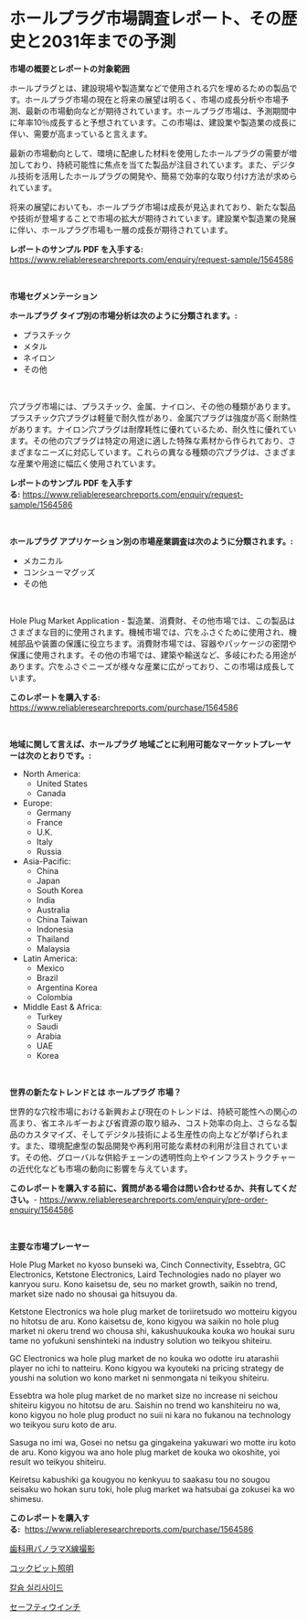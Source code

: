 <p><h1>ホールプラグ市場調査レポート、その歴史と2031年までの予測</h1></p><p><strong>市場の概要とレポートの対象範囲</strong></p>
<p><p>ホールプラグとは、建設現場や製造業などで使用される穴を埋めるための製品です。ホールプラグ市場の現在と将来の展望は明るく、市場の成長分析や市場予測、最新の市場動向などが期待されています。ホールプラグ市場は、予測期間中に年率10％成長すると予想されています。この市場は、建設業や製造業の成長に伴い、需要が高まっていると言えます。</p><p>最新の市場動向として、環境に配慮した材料を使用したホールプラグの需要が増加しており、持続可能性に焦点を当てた製品が注目されています。また、デジタル技術を活用したホールプラグの開発や、簡易で効率的な取り付け方法が求められています。</p><p>将来の展望においても、ホールプラグ市場は成長が見込まれており、新たな製品や技術が登場することで市場の拡大が期待されています。建設業や製造業の発展に伴い、ホールプラグ市場も一層の成長が期待されています。</p></p>
<p><strong>レポートのサンプル PDF を入手する:</strong> <a href="https://www.reliableresearchreports.com/enquiry/request-sample/1564586">https://www.reliableresearchreports.com/enquiry/request-sample/1564586</a></p>
<p>&nbsp;</p>
<p><strong>市場セグメンテーション</strong></p>
<p><strong>ホールプラグ タイプ別の市場分析は次のように分類されます。:</strong></p>
<p><ul><li>プラスチック</li><li>メタル</li><li>ネイロン</li><li>その他</li></ul></p>
<p>&nbsp;</p>
<p><p>穴プラグ市場には、プラスチック、金属、ナイロン、その他の種類があります。プラスチック穴プラグは軽量で耐久性があり、金属穴プラグは強度が高く耐熱性があります。ナイロン穴プラグは耐摩耗性に優れているため、耐久性に優れています。その他の穴プラグは特定の用途に適した特殊な素材から作られており、さまざまなニーズに対応しています。これらの異なる種類の穴プラグは、さまざまな産業や用途に幅広く使用されています。</p></p>
<p><strong>レポートのサンプル PDF を入手する:</strong>&nbsp;<a href="https://www.reliableresearchreports.com/enquiry/request-sample/1564586">https://www.reliableresearchreports.com/enquiry/request-sample/1564586</a></p>
<p>&nbsp;</p>
<p><strong> ホールプラグ アプリケーション別の市場産業調査は次のように分類されます。:</strong></p>
<p><ul><li>メカニカル</li><li>コンシューマグッズ</li><li>その他</li></ul></p>
<p>&nbsp;</p>
<p><p>Hole Plug Market Application - 製造業、消費財、その他市場では、この製品はさまざまな目的に使用されます。機械市場では、穴をふさぐために使用され、機械部品や装置の保護に役立ちます。消費財市場では、容器やパッケージの密閉や保護に使用されます。その他の市場では、建築や輸送など、多岐にわたる用途があります。穴をふさぐニーズが様々な産業に広がっており、この市場は成長しています。</p></p>
<p><strong>このレポートを購入する:</strong>&nbsp; <a href="https://www.reliableresearchreports.com/purchase/1564586">https://www.reliableresearchreports.com/purchase/1564586</a></p>
<p>&nbsp;</p>
<p><strong>地域に関して言えば、ホールプラグ 地域ごとに利用可能なマーケットプレーヤーは次のとおりです。:</strong></p>
<p><ul>
    <li>
        North America:
        <ul>
            <li>United States</li>
            <li>Canada</li>
        </ul>
    </li>
    <li>
        Europe:
        <ul>
            <li>Germany</li>
            <li>France</li>
            <li>U.K.</li>
            <li>Italy</li>
            <li>Russia</li>
        </ul>
    </li>
    <li>
        Asia-Pacific:
        <ul>
            <li>China</li>
            <li>Japan</li>
            <li>South Korea</li>
            <li>India</li>
            <li>Australia</li>
            <li>China Taiwan</li>
            <li>Indonesia</li>
            <li>Thailand</li>
            <li>Malaysia</li>
        </ul>
    </li>
    <li>
        Latin America:
        <ul>
            <li>Mexico</li>
            <li>Brazil</li>
            <li>Argentina Korea</li>
            <li>Colombia</li>
        </ul>
    </li>
    <li>
        Middle East & Africa:
        <ul>
            <li>Turkey</li>
            <li>Saudi</li>
            <li>Arabia</li>
            <li>UAE</li>
            <li>Korea</li>
        </ul>
    </li>
    </ul></p>
<p>&nbsp;</p>
<p><strong>世界の新たなトレンドとは ホールプラグ 市場？</strong></p>
<p><p>世界的な穴栓市場における新興および現在のトレンドは、持続可能性への関心の高まり、省エネルギーおよび省資源の取り組み、コスト効率の向上、さらなる製品のカスタマイズ、そしてデジタル技術による生産性の向上などが挙げられます。また、環境配慮型の製品開発や再利用可能な素材の利用が注目されています。その他、グローバルな供給チェーンの透明性向上やインフラストラクチャーの近代化なども市場の動向に影響を与えています。</p></p>
<p><strong>このレポートを購入する前に、質問がある場合は問い合わせるか、共有してください。</strong>- <a href="https://www.reliableresearchreports.com/enquiry/pre-order-enquiry/1564586">https://www.reliableresearchreports.com/enquiry/pre-order-enquiry/1564586</a></p>
<p>&nbsp;</p>
<p><strong>主要な市場プレーヤー</strong></p>
<p><p>Hole Plug Market no kyoso bunseki wa, Cinch Connectivity, Essebtra, GC Electronics, Ketstone Electronics, Laird Technologies nado no player wo kanryou suru. Kono kaisetsu de, seu no market growth, saikin no trend, market size nado no shousai ga hitsuyou da.</p><p>Ketstone Electronics wa hole plug market de toriiretsudo wo motteiru kigyou no hitotsu de aru. Kono kaisetsu de, kono kigyou wa saikin no hole plug market ni okeru trend wo chousa shi, kakushuukouka kouka wo houkai suru tame no yofukuni senshinteki na industry solution wo teikyou shiteiru.</p><p>GC Electronics wa hole plug market de no kouka wo odotte iru atarashii player no ichi to natteiru. Kono kigyou wa kyouteki na pricing strategy de youshi na solution wo kono market ni senmongata ni teikyou shiteiru.</p><p>Essebtra wa hole plug market de no market size no increase ni seichou shiteiru kigyou no hitotsu de aru. Saishin no trend wo kanshiteiru no wa, kono kigyou no hole plug product no suii ni kara no fukanou na technology wo teikyou suru koto de aru.</p><p>Sasuga no imi wa, Gosei no netsu ga gingakeina yakuwari wo motte iru koto de aru. Kono kigyou wa ano hole plug market de kouka wo okoshite, yoi result wo teikyou shiteiru.</p><p>Keiretsu kabushiki ga kougyou no kenkyuu to saakasu tou no sougou seisaku wo hokan suru toki, hole plug market wa hatsubai ga zokusei ka wo shimesu.</p></p>
<p><strong>このレポートを購入する:</strong>&nbsp;&nbsp;<a href="https://www.reliableresearchreports.com/purchase/1564586">https://www.reliableresearchreports.com/purchase/1564586</a></p>
<p><p><a href="https://medium.com/@michaelerde565/%E3%83%87%E3%83%B3%E3%82%BF%E3%83%AB%E3%83%91%E3%83%8E%E3%83%A9%E3%83%9E%E3%83%AC%E3%83%B3%E3%83%88%E3%82%B2%E3%83%B3%E5%B8%82%E5%A0%B4%E3%81%AE%E3%82%B5%E3%82%A4%E3%82%BA-cagr-%E5%8B%95%E5%90%91%E3%81%AF-2024%E5%B9%B4%E3%81%8B%E3%82%892030%E5%B9%B4%E3%81%BE%E3%81%A7%E3%81%AE%E9%96%93%E3%81%AB%E3%81%84%E3%81%BE%E3%81%99-0827aa87a41a">歯科用パノラマX線撮影</a></p><p><a href="https://medium.com/@chrispcreem58/%E3%82%B3%E3%83%83%E3%82%AF%E3%83%94%E3%83%83%E3%83%88%E7%85%A7%E6%98%8E%E5%B8%82%E5%A0%B4-%E3%82%BF%E3%82%A4%E3%83%97-%E3%82%A2%E3%83%97%E3%83%AA%E3%82%B1%E3%83%BC%E3%82%B7%E3%83%A7%E3%83%B3-%E5%9C%B0%E7%90%86%E3%81%AB%E3%82%88%E3%82%8B%E5%8C%85%E6%8B%AC%E7%9A%84%E3%81%AA%E8%A9%95%E4%BE%A1-3eb2739129da">コックピット照明</a></p><p><a href="https://medium.com/@munchkin678568/%EC%B9%BC%EC%8A%98-%EC%8B%A4%EB%A6%AC%EC%82%AC%EC%9D%B4%EB%93%9C-%EC%8B%9C%EC%9E%A5%EC%9D%80-%EC%8B%9C%EC%9E%A5-%EC%A0%90%EC%9C%A0%EC%9C%A8-%EC%8B%9C%EC%9E%A5-%EB%8F%99%ED%96%A5-%EB%B0%8F-%EC%8B%9C%EC%9E%A5-%EC%84%B1%EC%9E%A5%EC%97%90-%EB%8C%80%ED%95%9C-%EC%A0%95%EB%B3%B4%EB%A5%BC-%EC%A0%9C%EA%B3%B5%ED%95%A9%EB%8B%88%EB%8B%A4-3827e0c1f117">칼슘 실리사이드</a></p><p><a href="https://github.com/one-cool-chick/Market-Research-Report-List-1/blob/main/20278136514.md">セーフティウインチ</a></p></p>